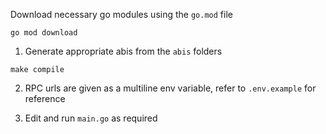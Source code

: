 Download necessary go modules using the `go.mod` file

```
go mod download

```

1. Generate appropriate abis from the `abis` folders

```
make compile
```

2. RPC urls are given as a multiline env variable, refer to `.env.example` for reference

3. Edit and run `main.go` as required
